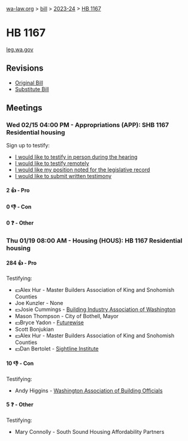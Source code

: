 [wa-law.org](/) > [bill](/bill/) > [2023-24](/bill/2023-24/) > [HB 1167](/bill/2023-24/hb/1167/)

# HB 1167
[leg.wa.gov](https://app.leg.wa.gov/billsummary?BillNumber=1167&Year=2023&Initiative=false)

## Revisions
* [Original Bill](1/)
* [Substitute Bill](S/)

## Meetings
### Wed 02/15 04:00 PM - Appropriations (APP): SHB 1167 Residential housing
Sign up to testify:
* [I would like to testify in person during the hearing](https://app.leg.wa.gov/csi/Testifier/Add?chamber=House&mId=30750&aId=151897&caId=21546&tId=1)
* [I would like to testify remotely](https://app.leg.wa.gov/csi/Testifier/Add?chamber=House&mId=30750&aId=151897&caId=21546&tId=2)
* [I would like my position noted for the legislative record](https://app.leg.wa.gov/csi/Testifier/Add?chamber=House&mId=30750&aId=151897&caId=21546&tId=3)
* [I would like to submit written testimony](https://app.leg.wa.gov/csi/Testifier/Add?chamber=House&mId=30750&aId=151897&caId=21546&tId=4)

#### 2 👍 - Pro

#### 0 👎 - Con

#### 0 ❓ - Other

### Thu 01/19 08:00 AM - Housing (HOUS): HB 1167 Residential housing
#### 284 👍 - Pro
Testifying:
* 💵Alex Hur - Master Builders Association of King and Snohomish Counties
* Joe Kunzler - None
* 💵Josie Cummings - [Building Industry Association of Washington](/org/building_industry_association_of_washington/)
* Mason Thompson - City of Bothell, Mayor
* 💵Bryce Yadon - [Futurewise](/org/futurewise/)
* Scott Bonjukian
* 💵Alex Hur - Master Builders Association of King and Snohomish Counties
* 💵Dan Bertolet - [Sightline Institute](/org/sightline_institute/)

#### 10 👎 - Con
Testifying:
* Andy Higgins - [Washington Association of Building Officials](/org/washington_association_of_building_officials/)

#### 5 ❓ - Other
Testifying:
* Mary Connolly - South Sound Housing Affordability Partners
